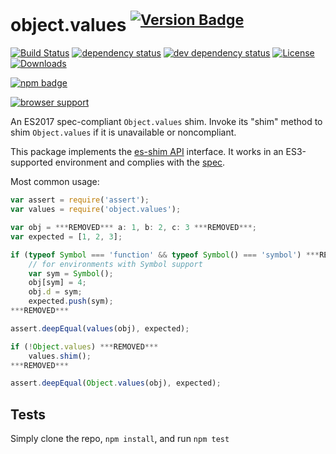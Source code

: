 # object.values <sup>[![Version Badge][npm-version-svg]][package-url]</sup>

[![Build Status][travis-svg]][travis-url]
[![dependency status][deps-svg]][deps-url]
[![dev dependency status][dev-deps-svg]][dev-deps-url]
[![License][license-image]][license-url]
[![Downloads][downloads-image]][downloads-url]

[![npm badge][npm-badge-png]][package-url]

[![browser support][testling-svg]][testling-url]

An ES2017 spec-compliant `Object.values` shim. Invoke its "shim" method to shim `Object.values` if it is unavailable or noncompliant.

This package implements the [es-shim API](https://github.com/es-shims/api) interface. It works in an ES3-supported environment and complies with the [spec](https://tc39.github.io/ecma262/#sec-object.values).

Most common usage:
```js
var assert = require('assert');
var values = require('object.values');

var obj = ***REMOVED*** a: 1, b: 2, c: 3 ***REMOVED***;
var expected = [1, 2, 3];

if (typeof Symbol === 'function' && typeof Symbol() === 'symbol') ***REMOVED***
	// for environments with Symbol support
	var sym = Symbol();
	obj[sym] = 4;
	obj.d = sym;
	expected.push(sym);
***REMOVED***

assert.deepEqual(values(obj), expected);

if (!Object.values) ***REMOVED***
	values.shim();
***REMOVED***

assert.deepEqual(Object.values(obj), expected);
```

## Tests
Simply clone the repo, `npm install`, and run `npm test`

[package-url]: https://npmjs.com/package/object.values
[npm-version-svg]: http://versionbadg.es/es-shims/Object.values.svg
[travis-svg]: https://travis-ci.org/es-shims/Object.values.svg
[travis-url]: https://travis-ci.org/es-shims/Object.values
[deps-svg]: https://david-dm.org/es-shims/Object.values.svg
[deps-url]: https://david-dm.org/es-shims/Object.values
[dev-deps-svg]: https://david-dm.org/es-shims/Object.values/dev-status.svg
[dev-deps-url]: https://david-dm.org/es-shims/Object.values#info=devDependencies
[testling-svg]: https://ci.testling.com/es-shims/Object.values.png
[testling-url]: https://ci.testling.com/es-shims/Object.values
[npm-badge-png]: https://nodei.co/npm/object.values.png?downloads=true&stars=true
[license-image]: http://img.shields.io/npm/l/object.values.svg
[license-url]: LICENSE
[downloads-image]: http://img.shields.io/npm/dm/object.values.svg
[downloads-url]: http://npm-stat.com/charts.html?package=object.values

